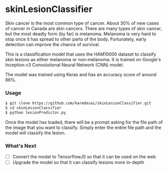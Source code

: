 # skinLesionClassifier
Skin cancer is the most common type of cancer. About 30% of new cases of cancer
in Canada are skin cancers. There are many types of skin cancer, but the most
deadly form (by far) is melanoma. Melanoma is very hard to stop once it has
spread to other parts of the body. Fortunately, early detection can improve
the chance of survival.

This is a classification model that uses the HAM10000 dataset to classify skin 
lesions as either melanoma or non-melanoma. It is trained on Google's Inception v3
Convolutional Neural Network (CNN) model.

The model was trained using Keras and has an accuracy score of around 86%.

### Usage
```sh
$ git clone https://github.com/karmdesai/skinLesionClassifier.git
$ cd skinLesionClassifier
$ python lesionPredictor.py 
```
Once the model has loaded, there will be a prompt asking for the file path of the 
image that you want to classify. Simply enter the entire file path and the model
will classify the lesion.

### What's Next
- [ ] Convert the model to TensorflowJS so that it can be used on the web
- [ ] Upgrade the model so that it can classify lesions more in-depth